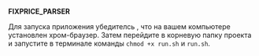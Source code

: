 

**FIXPRICE_PARSER**

Для запуска приложения убедителсь , что на вашем компьютере установлен хром-браузер. 
Затем перейдите в корневую папку проекта и запустите в терминале команды `chmod +x run.sh` и `run.sh`.

